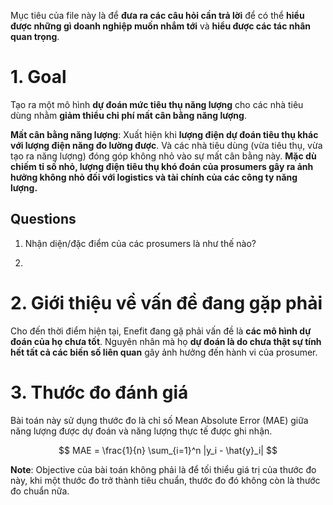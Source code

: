 Mục tiêu của file này là để **đưa ra các câu hỏi cần trả lời** để có thể **hiểu được những gì doanh nghiệp muốn nhắm tới** và **hiểu được các tác nhân quan trọng**.

# 1. Goal

Tạo ra một mô hình **dự đoán mức tiêu thụ năng lượng** cho các nhà tiêu dùng nhằm **giảm thiểu chi phí mất cân bằng năng lượng**. 

**Mất cân bằng năng lượng**: Xuất hiện khi **lượng điện dự đoán tiêu thụ khác với lượng điện năng đo lường được**. Và các nhà tiêu dùng (vừa tiêu thụ, vừa tạo ra năng lượng) đóng góp không nhỏ vào sự mất cân bằng này. **Mặc dù chiếm tỉ số nhỏ, lượng điện tiêu thụ khó đoán của prosumers gây ra ảnh hưởng không nhỏ đối với logistics và tài chính của các công ty năng lượng.**

## Questions
1. Nhận diện/đặc điểm của các prosumers là như thế nào?

2. 


# 2. Giới thiệu về vấn đề đang gặp phải

Cho đến thời điểm hiện tại, Enefit đang gặ phải vấn đề là **các mô hình dự đoán của họ chưa tốt**. Nguyên nhân mà họ **dự đoán là do chưa thật sự tính hết tất cả các biến số liên quan** gây ảnh hưởng đến hành vi của prosumer. 

# 3. Thước đo đánh giá

Bài toán này sử dụng thước đo là chỉ số Mean Absolute Error (MAE) giữa năng lượng được dự đoán và năng lượng thực tế được ghi nhận. 


$$ MAE = \frac{1}{n} \sum_{i=1}^n |y_i - \hat{y}_i| $$

**Note**: Objective của bài toán không phải là để tối thiểu giá trị của thước đo này, khi một thước đo trở thành tiêu chuẩn, thước đo đó không còn là thước đo chuẩn nữa. 
